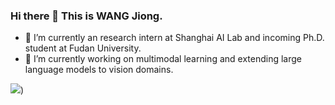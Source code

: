 ### Hi there 👋 This is WANG Jiong.

- 🌱 I’m currently an research intern at Shanghai AI Lab and incoming Ph.D. student at Fudan University.
- 🔭 I’m currently working on multimodal learning and extending large language models to vision domains.

![](https://github-readme-stats.vercel.app/api?username=wangjiongw&show_icons=true&count_private=true&theme=cobalt))

<!--
**wangjiongw/wangjiongw** is a ✨ _special_ ✨ repository because its `README.md` (this file) appears on your GitHub profile.

Here are some ideas to get you started:

- 🔭 I’m currently working on ...
- 🌱 I’m currently learning ...
- 👯 I’m looking to collaborate on ...
- 🤔 I’m looking for help with ...
- 💬 Ask me about ...
- 📫 How to reach me: ...
- 😄 Pronouns: ...
- ⚡ Fun fact: ...
-->
